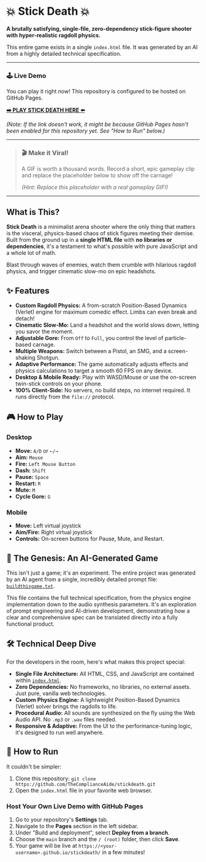 # 💥 Stick Death 💥

**A brutally satisfying, single-file, zero-dependency stick-figure shooter with hyper-realistic ragdoll physics.**

This entire game exists in a single `index.html` file. It was generated by an AI from a highly detailed technical specification.

---

### 🕹️ Live Demo

You can play it right now! This repository is configured to be hosted on GitHub Pages.

**[➡️ PLAY STICK DEATH HERE ⬅️](httpshttps://thecomplianceaide.github.io/stickdeath/)**

*(Note: If the link doesn't work, it might be because GitHub Pages hasn't been enabled for this repository yet. See "How to Run" below.)*

---

> ### 🎬 Make it Viral!
> A GIF is worth a thousand words. Record a short, epic gameplay clip and replace the placeholder below to show off the carnage!
>
> 
> _(Hint: Replace this placeholder with a real gameplay GIF!)_

---

## What is This?

**Stick Death** is a minimalist arena shooter where the only thing that matters is the visceral, physics-based chaos of stick figures meeting their demise. Built from the ground up in a **single HTML file** with **no libraries or dependencies**, it's a testament to what's possible with pure JavaScript and a whole lot of math.

Blast through waves of enemies, watch them crumble with hilarious ragdoll physics, and trigger cinematic slow-mo on epic headshots.

## ✨ Features

*   **Custom Ragdoll Physics:** A from-scratch Position-Based Dynamics (Verlet) engine for maximum comedic effect. Limbs can even break and detach!
*   **Cinematic Slow-Mo:** Land a headshot and the world slows down, letting you savor the moment.
*   **Adjustable Gore:** From `Off` to `Full`, you control the level of particle-based carnage.
*   **Multiple Weapons:** Switch between a Pistol, an SMG, and a screen-shaking Shotgun.
*   **Adaptive Performance:** The game automatically adjusts effects and physics calculations to target a smooth 60 FPS on any device.
*   **Desktop & Mobile Ready:** Play with WASD/Mouse or use the on-screen twin-stick controls on your phone.
*   **100% Client-Side:** No servers, no build steps, no internet required. It runs directly from the `file://` protocol.

## 🎮 How to Play

### Desktop
*   **Move:** `A/D` or `←/→`
*   **Aim:** `Mouse`
*   **Fire:** `Left Mouse Button`
*   **Dash:** `Shift`
*   **Pause:** `Space`
*   **Restart:** `R`
*   **Mute:** `M`
*   **Cycle Gore:** `G`

### Mobile
*   **Move:** Left virtual joystick
*   **Aim/Fire:** Right virtual joystick
*   **Controls:** On-screen buttons for Pause, Mute, and Restart.

## 🤖 The Genesis: An AI-Generated Game

This isn't just a game; it's an experiment. The entire project was generated by an AI agent from a single, incredibly detailed prompt file: [`buildthisgame.txt`](buildthisgame.txt).

This file contains the full technical specification, from the physics engine implementation down to the audio synthesis parameters. It's an exploration of prompt engineering and AI-driven development, demonstrating how a clear and comprehensive spec can be translated directly into a fully functional product.

## 🛠️ Technical Deep Dive

For the developers in the room, here's what makes this project special:

*   **Single File Architecture:** All HTML, CSS, and JavaScript are contained within [`index.html`](index.html).
*   **Zero Dependencies:** No frameworks, no libraries, no external assets. Just pure, vanilla web technologies.
*   **Custom Physics Engine:** A lightweight Position-Based Dynamics (Verlet) solver brings the ragdolls to life.
*   **Procedural Audio:** All sounds are synthesized on the fly using the Web Audio API. No `.mp3` or `.wav` files needed.
*   **Responsive & Adaptive:** From the UI to the performance-tuning logic, it's designed to run well anywhere.

## 🚀 How to Run

It couldn't be simpler:

1.  Clone this repository: `git clone https://github.com/TheComplianceAide/stickdeath.git`
2.  Open the `index.html` file in your favorite web browser.

### Host Your Own Live Demo with GitHub Pages

1.  Go to your repository's **Settings** tab.
2.  Navigate to the **Pages** section in the left sidebar.
3.  Under "Build and deployment", select **Deploy from a branch**.
4.  Choose the `main` branch and the `/ (root)` folder, then click **Save**.
5.  Your game will be live at `https://<your-username>.github.io/stickdeath/` in a few minutes!
